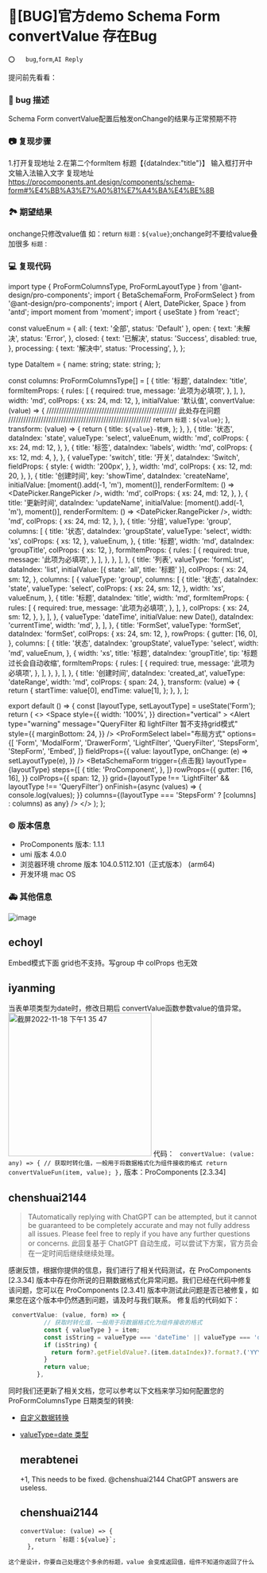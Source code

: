 # 🐛[BUG]官方demo Schema Form convertValue 存在Bug

`⭕️   bug`,`form`,`AI Reply`

提问前先看看：

### 🐛 bug 描述

Schema Form convertValue配置后触发onChange的结果与正常预期不符

### 📷 复现步骤

1.打开复现地址 2.在第二个formItem 标题【{dataIndex:"title"}】 输入框打开中文输入法输入文字
复现地址 https://procomponents.ant.design/components/schema-form#%E4%BB%A3%E7%A0%81%E7%A4%BA%E4%BE%8B

### 🏞 期望结果

onchange只修改value值 如：return `标题：${value}`;onchange时不要给value叠加很多 `标题：`

### 💻 复现代码

import type { ProFormColumnsType, ProFormLayoutType } from '@ant-design/pro-components';
import { BetaSchemaForm, ProFormSelect } from '@ant-design/pro-components';
import { Alert, DatePicker, Space } from 'antd';
import moment from 'moment';
import { useState } from 'react';

const valueEnum = {
all: { text: '全部', status: 'Default' },
open: {
text: '未解决',
status: 'Error',
},
closed: {
text: '已解决',
status: 'Success',
disabled: true,
},
processing: {
text: '解决中',
status: 'Processing',
},
};

type DataItem = {
name: string;
state: string;
};

const columns: ProFormColumnsType<DataItem>[] = [
{
title: '标题',
dataIndex: 'title',
formItemProps: {
rules: [
{
required: true,
message: '此项为必填项',
},
],
},
width: 'md',
colProps: {
xs: 24,
md: 12,
},
initialValue: '默认值',
convertValue: (value) => { //////////////////////////////////////////////////// 此处存在问题 /////////////////////////////////////////////////////////
return `标题：${value}`;
},
transform: (value) => {
return {
title: `${value}-转换`,
};
},
},
{
title: '状态',
dataIndex: 'state',
valueType: 'select',
valueEnum,
width: 'md',
colProps: {
xs: 24,
md: 12,
},
},
{
title: '标签',
dataIndex: 'labels',
width: 'md',
colProps: {
xs: 12,
md: 4,
},
},
{
valueType: 'switch',
title: '开关',
dataIndex: 'Switch',
fieldProps: {
style: {
width: '200px',
},
},
width: 'md',
colProps: {
xs: 12,
md: 20,
},
},
{
title: '创建时间',
key: 'showTime',
dataIndex: 'createName',
initialValue: [moment().add(-1, 'm'), moment()],
renderFormItem: () => <DatePicker.RangePicker />,
width: 'md',
colProps: {
xs: 24,
md: 12,
},
},
{
title: '更新时间',
dataIndex: 'updateName',
initialValue: [moment().add(-1, 'm'), moment()],
renderFormItem: () => <DatePicker.RangePicker />,
width: 'md',
colProps: {
xs: 24,
md: 12,
},
},
{
title: '分组',
valueType: 'group',
columns: [
{
title: '状态',
dataIndex: 'groupState',
valueType: 'select',
width: 'xs',
colProps: {
xs: 12,
},
valueEnum,
},
{
title: '标题',
width: 'md',
dataIndex: 'groupTitle',
colProps: {
xs: 12,
},
formItemProps: {
rules: [
{
required: true,
message: '此项为必填项',
},
],
},
},
],
},
{
title: '列表',
valueType: 'formList',
dataIndex: 'list',
initialValue: [{ state: 'all', title: '标题' }],
colProps: {
xs: 24,
sm: 12,
},
columns: [
{
valueType: 'group',
columns: [
{
title: '状态',
dataIndex: 'state',
valueType: 'select',
colProps: {
xs: 24,
sm: 12,
},
width: 'xs',
valueEnum,
},
{
title: '标题',
dataIndex: 'title',
width: 'md',
formItemProps: {
rules: [
{
required: true,
message: '此项为必填项',
},
],
},
colProps: {
xs: 24,
sm: 12,
},
},
],
},
{
valueType: 'dateTime',
initialValue: new Date(),
dataIndex: 'currentTime',
width: 'md',
},
],
},
{
title: 'FormSet',
valueType: 'formSet',
dataIndex: 'formSet',
colProps: {
xs: 24,
sm: 12,
},
rowProps: {
gutter: [16, 0],
},
columns: [
{
title: '状态',
dataIndex: 'groupState',
valueType: 'select',
width: 'md',
valueEnum,
},
{
width: 'xs',
title: '标题',
dataIndex: 'groupTitle',
tip: '标题过长会自动收缩',
formItemProps: {
rules: [
{
required: true,
message: '此项为必填项',
},
],
},
},
],
},
{
title: '创建时间',
dataIndex: 'created_at',
valueType: 'dateRange',
width: 'md',
colProps: {
span: 24,
},
transform: (value) => {
return {
startTime: value[0],
endTime: value[1],
};
},
},
];

export default () => {
const [layoutType, setLayoutType] = useState<ProFormLayoutType>('Form');
return (
<>
<Space
style={{
          width: '100%',
        }}
direction="vertical" >
<Alert
type="warning"
message="QueryFilter 和 lightFilter 暂不支持grid模式"
style={{
            marginBottom: 24,
          }}
/>
<ProFormSelect
label="布局方式"
options={[
'Form',
'ModalForm',
'DrawerForm',
'LightFilter',
'QueryFilter',
'StepsForm',
'StepForm',
'Embed',
]}
fieldProps={{
            value: layoutType,
            onChange: (e) => setLayoutType(e),
          }}
/>
</Space>
<BetaSchemaForm<DataItem>
trigger={<a>点击我</a>}
layoutType={layoutType}
steps={[
{
title: 'ProComponent',
},
]}
rowProps={{
          gutter: [16, 16],
        }}
colProps={{
          span: 12,
        }}
grid={layoutType !== 'LightFilter' && layoutType !== 'QueryFilter'}
onFinish={async (values) => {
console.log(values);
}}
columns={(layoutType === 'StepsForm' ? [columns] : columns) as any}
/>
</>
);
};

### © 版本信息

- ProComponents 版本: 1.1.1
- umi 版本 4.0.0
- 浏览器环境 chrome 版本 104.0.5112.101（正式版本） (arm64)
- 开发环境 mac OS

### 🚑 其他信息

![image](https://user-images.githubusercontent.com/18044670/187824519-7b728dea-16d0-405b-9790-5367e17e3103.png)

## echoyl

Embed模式下面 grid也不支持。写group 中 colProps 也无效

## iyanming

当表单项类型为date时，修改日期后 convertValue函数参数value的值异常。
<img width="288" alt="截屏2022-11-18 下午1 35 47" src="https://user-images.githubusercontent.com/23701391/202628552-07f7128d-ccfa-4b74-84bb-3d8241a42311.png">
代码：
` convertValue: (value: any) => {
            // 获取时转化值，一般用于将数据格式化为组件接收的格式
            return convertValueFun(item, value);
          },`
版本：ProComponents [2.3.34]

## chenshuai2144

> TAutomatically replying with ChatGPT can be attempted, but it cannot be guaranteed to be completely accurate and may not fully address all issues. Please feel free to reply if you have any further questions or concerns.
> 此回复基于 ChatGPT 自动生成，可以尝试下方案，官方员会在一定时间后继续继续处理。

感谢反馈，根据你提供的信息，我们进行了相关代码测试，在 ProComponents [2.3.34] 版本中存在你所说的日期数据格式化异常问题。我们已经在代码中修复该问题，您可以在 ProComponents [2.3.41] 版本中测试此问题是否已被修复，如果您在这个版本中仍然遇到问题，请及时与我们联系。 修复后的代码如下：

```typescript
 convertValue: (value, form) => {
          // 获取时转化值，一般用于将数据格式化为组件接收的格式
          const { valueType } = item;
          const isString = valueType === 'dateTime' || valueType === 'dateRange' || valueType === 'time' || valueType === 'timeRange';
          if (isString) {
            return form?.getFieldValue?.(item.dataIndex)?.format?.('YYYY-MM-DD HH:mm:ss');
          }
          return value;
        },
```

同时我们还更新了相关文档，您可以参考以下文档来学习如何配置您的 ProFormColumnsType 日期类型的转换:

- [自定义数据转换](https://procomponents.ant.design/components/schema-form#%E8%87%AA%E5%AE%9A%E4%B9%89%E6%95%B0%E6%8D%AE%E8%BD%AC%E6%8D%A2)
- [ valueType=date 类型](https://procomponents.ant.design/components/schema-form#valuetypedate-%E7%B1%BB%E5%9E%8B)

  ## merabtenei

  +1, This needs to be fixed. @chenshuai2144 ChatGPT answers are useless.

  ## chenshuai2144

  ```
  convertValue: (value) => {
      return `标题：${value}`;
    },
  ```

```
这个是设计，你要自己处理这个多余的标题，value 会变成返回值，组件不知道你返回了什么

```
